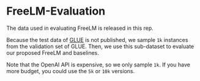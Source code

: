 # FreeLM-Evaluation

The data used in evaluating FreeLM is released in this rep.

Because the test data of [GLUE](https://gluebenchmark.com/) is not published, we sample `1k` instances from the validation set of GLUE. Then, we use this sub-dataset to evaluate our proposed FreeLM and baselines.

Note that the OpenAI API is expensive, so we only sample `1k`. If you have more budget, you could use the `5k` or `10k` versions.
